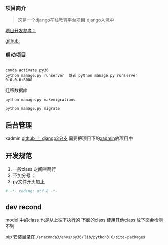 ### 项目简介
> 这是一个django在线教育平台项目  django入坑中 

[项目开发参考：](https://blog.starmeow.cn/feature/1/?page=2)

[github:](https://github.com/xyliurui/OnlineLearningPlatform)
### 启动项目
```

conda activate py36
python manage.py runserver  或者 python manage.py runserver 0.0.0.0:8000

```

迁移数据库

```
python manage.py makemigrations

python manage.py migrate

```



## 后台管理
xadmin
[github 上 django2分支](https://github.com/sshwsfc/xadmin/tree/django2)
需要把项目下的[xadmin](https://github.com/sshwsfc/xadmin/tree/django2/xadmin 
)放项目中



## 开发规范

1. 一般class 之间空两行
2. 不加分号 ；
3. py文件开头加上
```py
# -*- coding: utf-8 -*-
```


## dev recond

model 中的class 也是从上往下执行的  下面的class 使用其他class 放下面会检测不到

pip 安装目录在 `/anaconda3/envs/py36/lib/python3.6/site-packages`